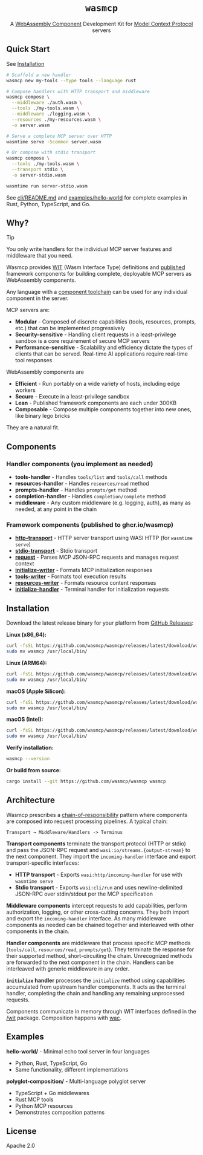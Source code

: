 <div align="center">

# `wasmcp`

A [WebAssembly Component](https://component-model.bytecodealliance.org/) Development Kit for [Model Context Protocol](https://modelcontextprotocol.io/docs/getting-started/intro) servers

</div>

## Quick Start

See [Installation](#installation)

```bash
# Scaffold a new handler
wasmcp new my-tools --type tools --language rust

# Compose handlers with HTTP transport and middleware
wasmcp compose \
  --middleware ./auth.wasm \
  --tools ./my-tools.wasm \
  --middleware ./logging.wasm \
  --resources ./my-resources.wasm \
  -o server.wasm

# Serve a complete MCP server over HTTP
wasmtime serve -Scommon server.wasm

# Or compose with stdio transport
wasmcp compose \
  --tools ./my-tools.wasm \
  --transport stdio \
  -o server-stdio.wasm

wasmtime run server-stdio.wasm
```

See [cli/README.md](cli/README.md) and [examples/hello-world](examples/hello-world/) for complete examples in Rust, Python, TypeScript, and Go.

## Why?

> [!TIP]
> You only write handlers for the individual MCP server features and middleware that you need.

Wasmcp provides [WIT](https://component-model.bytecodealliance.org/design/wit.html) (Wasm Interface Type) definitions and [published](https://github.com/orgs/wasmcp/packages) framework components for building complete, deployable MCP servers as WebAssembly components.

Any language with a [component toolchain](https://component-model.bytecodealliance.org/language-support.html) can be used for any individual component in the server.

MCP servers are:
- **Modular** - Composed of discrete capabilities (tools, resources, prompts, etc.) that can be implemented progressively
- **Security-sensitive** - Handling client requests in a least-privilege sandbox is a core requirement of secure MCP servers
- **Performance-sensitive** - Scalability and efficiency dictate the types of clients that can be served. Real-time AI applications require real-time tool responses

WebAssembly components are
- **Efficient** - Run portably on a wide variety of hosts, including edge workers
- **Secure** - Execute in a least-privilege sandbox
- **Lean** - Published framework components are each under 300KB
- **Composable** - Compose multiple components together into new ones, like binary lego bricks

They are a natural fit.

## Components

### Handler components (you implement as needed)

- **tools-handler** - Handles `tools/list` and `tools/call` methods
- **resources-handler** - Handles `resources/read` method
- **prompts-handler** - Handles `prompts/get` method
- **completion-handler** - Handles `completion/complete` method
- **middleware** - Any custom middleware (e.g. logging, auth), as many as needed, at any point in the chain

### Framework components (published to ghcr.io/wasmcp)

- **[http-transport](./crates/http-transport/)** - HTTP server transport using WASI HTTP (for `wasmtime serve`)
- **[stdio-transport](./crates/stdio-transport/)** - Stdio transport
- **[request](./crates/request/)** - Parses MCP JSON-RPC requests and manages request context
- **[initialize-writer](./crates/initialize-writer/)** - Formats MCP initialization responses
- **[tools-writer](./crates/tools-writer/)** - Formats tool execution results
- **[resources-writer](./crates/resources-writer/)** - Formats resource content responses
- **[initialize-handler](./crates/initialize-handler/)** - Terminal handler for initialization requests

## Installation

Download the latest release binary for your platform from [GitHub Releases](https://github.com/wasmcp/wasmcp/releases):


**Linux (x86_64):**
```bash
curl -fsSL https://github.com/wasmcp/wasmcp/releases/latest/download/wasmcp-x86_64-unknown-linux-gnu.tar.gz | tar -xz
sudo mv wasmcp /usr/local/bin/
```

**Linux (ARM64):**
```bash
curl -fsSL https://github.com/wasmcp/wasmcp/releases/latest/download/wasmcp-aarch64-unknown-linux-gnu.tar.gz | tar -xz
sudo mv wasmcp /usr/local/bin/
```

**macOS (Apple Silicon):**
```bash
curl -fsSL https://github.com/wasmcp/wasmcp/releases/latest/download/wasmcp-aarch64-apple-darwin.tar.gz | tar -xz
sudo mv wasmcp /usr/local/bin/
```

**macOS (Intel):**
```bash
curl -fsSL https://github.com/wasmcp/wasmcp/releases/latest/download/wasmcp-x86_64-apple-darwin.tar.gz | tar -xz
sudo mv wasmcp /usr/local/bin/
```

**Verify installation:**
```bash
wasmcp --version
```

**Or build from source:**
```bash
cargo install --git https://github.com/wasmcp/wasmcp wasmcp
```

## Architecture

Wasmcp prescribes a [chain-of-responsibility](https://en.wikipedia.org/wiki/Chain-of-responsibility_pattern) pattern where components are composed into request processing pipelines. A typical chain:

```
Transport → Middleware/Handlers -> Terminus
```

**Transport components** terminate the transport protocol (HTTP or stdio) and pass the JSON-RPC request and `wasi:io/streams.{output-stream}` to the next component. They import the `incoming-handler` interface and export transport-specific interfaces:
- **HTTP transport** - Exports `wasi:http/incoming-handler` for use with `wasmtime serve`
- **Stdio transport** - Exports `wasi:cli/run` and uses newline-delimited JSON-RPC over stdin/stdout per the MCP specification

**Middleware components** intercept requests to add capabilities, perform authorization, logging, or other cross-cutting concerns. They both import and export the `incoming-handler` interface. As many middleware components as needed can be chained together and interleaved with other components in the chain.

**Handler components** are middleware that process specific MCP methods (`tools/call`, `resources/read`, `prompts/get`). They terminate the response for their supported method, short-circuiting the chain. Unrecognized methods are forwarded to the next component in the chain. Handlers can be interleaved with generic middleware in any order.

**`initialize` handler** processes the `initialize` method using capabilities accumulated from upstream handler components. It acts as the terminal handler, completing the chain and handling any remaining unprocessed requests.

Components communicate in memory through WIT interfaces defined in the [/wit](/wit) package. Composition happens with [wac](https://github.com/bytecodealliance/wac).

## Examples

**hello-world/** - Minimal echo tool server in four languages
- Python, Rust, TypeScript, Go
- Same functionality, different implementations

**polyglot-composition/** - Multi-language polyglot server
- TypeScript + Go middlewares
- Rust MCP tools
- Python MCP resources
- Demonstrates composition patterns

## License

Apache 2.0
